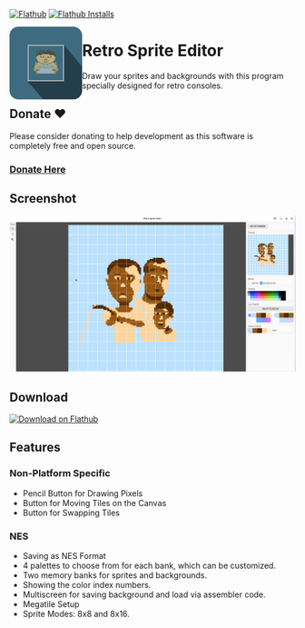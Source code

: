 [![Flathub](https://img.shields.io/flathub/v/io.github.xverizex.RetroSpriteEditor?logo=flathub&logoColor=white&label=Flathub)][flathub]
[![Flathub Installs](https://img.shields.io/flathub/downloads/io.github.xverizex.RetroSpriteEditor?logo=flathub&logoColor=white&label=Installs)][flathub]

<img style="vertical-align: middle;" src="data/icons/hicolor/scalable/apps/io.github.xverizex.RetroSpriteEditor.svg" width="128" height="128" align="left">

# Retro Sprite Editor
Draw your sprites and backgrounds with this program specially designed for retro consoles.

## Donate ❤️
Please consider donating to help development as this software is completely free and open source.

### [Donate Here][donate]

## Screenshot
![screenshot](screenshots/0.png)

## Download
[![Download on Flathub](https://dl.flathub.org/assets/badges/flathub-badge-en.svg)][flathub]

## Features

### Non-Platform Specific
* Pencil Button for Drawing Pixels
* Button for Moving Tiles on the Canvas
* Button for Swapping Tiles

### NES
* Saving as NES Format
* 4 palettes to choose from for each bank, which can be customized.
* Two memory banks for sprites and backgrounds.
* Showing the color index numbers.
* Multiscreen for saving background and load via assembler code.
* Megatile Setup
* Sprite Modes: 8x8 and 8x16.

[flathub]: https://flathub.org/apps/io.github.xverizex.RetroSpriteEditor
[donate]: https://www.donationalerts.com/r/xverizex
